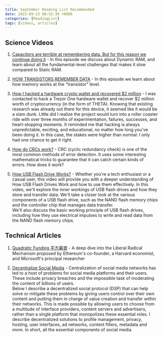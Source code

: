 ```yaml
---
title: September Reading List Recommended
date: 2023-09-23 08:52:39 +0800
categories: [ReadingList]
tags: [videos, articles]
---
```


## Science Videos
1. [Capacitors are terrible at remembering data. But for this reason we continue doing it](https://www.youtube.com/watch?v=7WnbIeMgWYA) - In this episode we discuss about Dynamic RAM, and learn about all the fundamental-level challenges that makes it slow compared to Static RAM.

2. [HOW TRANSISTORS REMEMBER DATA](https://www.youtube.com/watch?v=rM9BjciBLmg) - In this episode we learn about how memory works at the "transistor" level.

3. [How I hacked a hardware crypto wallet and recovered $2 million](https://www.youtube.com/watch?v=dT9y-KQbqi4) - I was contacted to hack a Trezor One hardware wallet and recover $2 million worth of cryptocurrency (in the form of THETA). Knowing that existing research was already out there for this device, it seemed like it would be a slam dunk. Little did I realize the project would turn into a roller coaster ride with over three months of experimentation, failures, successes, and heart-stopping moments. It reminded me that hacking is always unpredictable, exciting, and educational, no matter how long you've been doing it. In this case, the stakes were higher than normal: I only had one chance to get it right. 

4. [How do CRCs work?](https://www.youtube.com/watch?v=izG7qT0EpBw) - CRC (cyclic redundancy check) is one of the most common methods of error detection. It uses some interesting mathematical tricks to guarantee that it can catch certain kinds of errors. How does it work?

5. [How USB Flash Drive Works?](https://www.youtube.com/watch?v=hy7_XC8hZ5c) - Whether you're a tech enthusiast or a casual user, this video will provide you with a deeper understanding of How USB Flash Drives Work and how to use them effectively. In this video, we'll explore the inner workings of USB flash drives and how they store and transfer data. We'll take a closer look at the various components of a USB flash drive, such as the NAND flash memory chips and the controller chip that manages data transfer.<br>
We'll also discuss the basic working principle of USB flash drives, including how they use electrical impulses to write and read data from the NAND flash memory chips.

## Technical Articles
1. [Quadratic Funding 平方募資](https://medium.com/swf-lab/quadratic-funding-465b5da3b3c9) - A deep dive into the Liberal Radical Mechanism proposed by Ethereum's co-founder, a Harvard economist, and Microsoft's principal researcher

2. [Decentralize Social Media](https://medium.com/@rossulbricht/decentralize-social-media-cc47dcfd4f99) - Centralization of social media networks has led to a host of problems for social media platforms and their users. These include privacy breaches and the impossible task of moderating the content of billions of users.<br>
Below I describe a decentralized social protocol (DSP) that can help solve or mitigate these problems by giving users control over their own content and putting them in charge of value creation and transfer within their networks. This is made possible by allowing users to choose from a multitude of interface providers, content servers and advertisers, rather than a single platform that monopolizes these essential roles. I describe decentralized solutions to profile management, privacy, hosting, user interfaces, ad networks, content filters, metadata and more. In short, all the essential components of social media.


